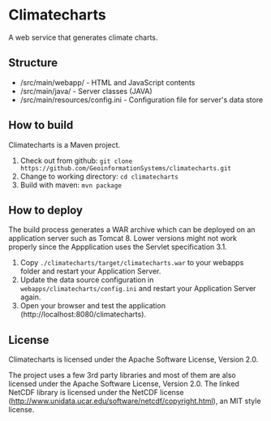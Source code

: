 # Climatecharts
A web service that generates climate charts.

## Structure
* /src/main/webapp/ - HTML and JavaScript contents
* /src/main/java/ - Server classes (JAVA)
* /src/main/resources/config.ini - Configuration file for server's data store

## How to build
Climatecharts is a Maven project.

1. Check out from github: ```git clone https://github.com/GeoinformationSystems/climatecharts.git```
2. Change to working directory: ```cd climatecharts```
3. Build with maven: ```mvn package```

## How to deploy
The build process generates a WAR archive which can be deployed on an application server such as Tomcat 8. Lower versions might not work properly since the Appplication uses the Servlet specification 3.1.

1. Copy ```./climatecharts/target/climatecharts.war``` to your webapps folder and restart your Application Server.
2. Update the data source configuration in ```webapps/climatecharts/config.ini``` and restart your Application Server again.
3. Open your browser and test the application (http://localhost:8080/climatecharts).

## License
Climatecharts is licensed under the Apache Software License, Version 2.0.

The project uses a few 3rd party libraries and most of them are also licensed under the Apache Software License, Version 2.0. The linked NetCDF library is licensed under the NetCDF license (http://www.unidata.ucar.edu/software/netcdf/copyright.html), an MIT style license.


